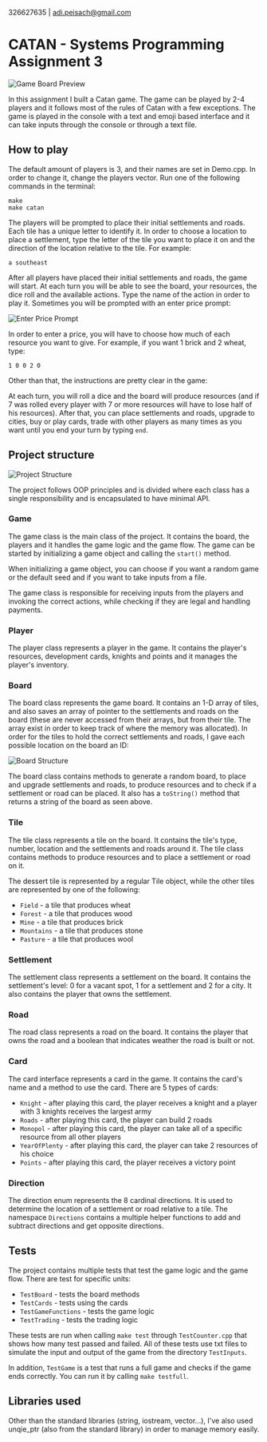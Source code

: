 326627635 | adi.peisach@gmail.com
# CATAN - Systems Programming Assignment 3

![Game Board Preview](Images/GameBoardPreview.jpg)

In this assignment I built a Catan game.
The game can be played by 2-4 players and it follows most of the rules of Catan with a few exceptions.
The game is played in the console with a text and emoji based interface and it can take inputs through the console or through a text file.

## How to play
The default amount of players is 3, and their names are set in Demo.cpp.
In order to change it, change the players vector.
Run one of the following commands in the terminal:

    make
    make catan
The players will be prompted to place their initial settlements and roads.
Each tile has a unique letter to identify it. In order to choose a location to place a settlement, type the letter of
the tile you want to place it on and the direction of the location relative to the tile. For example:

    a southeast
After all players have placed their initial settlements and roads, the game will start.
At each turn you will be able to see the board, your resources, the dice roll and the available actions.
Type the name of the action in order to play it.
Sometimes you will be prompted with an enter price prompt:

![Enter Price Prompt](Images/EnterPrice.png)

In order to enter a price, you will have to choose how much of each resource you want to give. For example, if you want
1 brick and 2 wheat, type:

    1 0 0 2 0

Other than that, the instructions are pretty clear in the game:

At each turn, you will roll a dice and the board will produce resources (and if 7 was rolled every player with 7 or more resources will have to
lose half of his resources). After that, you can place settlements and roads, upgrade to cities, buy or play cards, trade with other players
as many times as you want until you end your turn by typing `end`.


## Project structure

![Project Structure](Images/ProjectStructure.jpg)

The project follows OOP principles and is divided where each class has a single responsibility and is encapsulated to
have minimal API.

### Game

The game class is the main class of the project. It contains the board, the players and it handles the game logic and 
the game flow. The game can be started by initializing a game object and calling the `start()` method.

When initializing a game object, you can choose if you want a random game or the default seed and if you want to take
inputs from a file.

The game class is responsible for receiving inputs from the players and invoking the correct actions, while checking if
they are legal and handling payments.

### Player

The player class represents a player in the game. It contains the player's resources, development cards, knights and
points and it manages the player's inventory.

### Board

The board class represents the game board. It contains an 1-D array of tiles, and also saves an array of pointer to the
settlements and roads on the board (these are never accessed from their arrays, but from their tile. The array exist
in order to keep track of where the memory was allocated). In order for the tiles to hold the correct settlements and
roads, I gave each possible location on the board an ID:

![Board Structure](Images/BoardIDs.jpg)

The board class contains methods to generate a random board, to place and upgrade settlements and roads, to produce
resources and to check if a settlement or road can be placed. It also has a `toString()` method that returns a string
of the board as seen above.

### Tile

The tile class represents a tile on the board. It contains the tile's type, number, location and the settlements and
roads around it. The tile class contains methods to produce resources and to place a settlement or road on it.

The dessert tile is represented by a regular Tile object, while the other tiles are represented by one of the following:

- `Field` - a tile that produces wheat
- `Forest` - a tile that produces wood
- `Mine` - a tile that produces brick
- `Mountains` - a tile that produces stone
- `Pasture` - a tile that produces wool

### Settlement

The settlement class represents a settlement on the board. It contains the settlement's level: 0 for a vacant spot, 
1 for a settlement and 2 for a city. It also contains the player that owns the settlement.

### Road

The road class represents a road on the board. It contains the player that owns the road and a boolean that indicates
weather the road is built or not.

### Card

The card interface represents a card in the game. It contains the card's name and a method to use the card. There are
5 types of cards:

- `Knight` - after playing this card, the player receives a knight and a player with 3 knights receives the largest army
- `Roads` - after playing this card, the player can build 2 roads
- `Monopol` - after playing this card, the player can take all of a specific resource from all other players
- `YearOfPlenty` - after playing this card, the player can take 2 resources of his choice
- `Points` - after playing this card, the player receives a victory point

### Direction

The direction enum represents the 8 cardinal directions. It is used to determine the location of a settlement or road
relative to a tile. The namespace `Directions` contains a multiple helper functions to add and subtract directions and
get opposite directions.


## Tests

The project contains multiple tests that test the game logic and the game flow. There are test for specific units:
- `TestBoard` - tests the board methods
- `TestCards` - tests using the cards
- `TestGameFunctions` - tests the game logic
- `TestTrading` - tests the trading logic

These tests are run when calling `make test` through `TestCounter.cpp` that shows how many test passed and failed.
All of these tests use txt files to simulate the input and output of the game from the directory `TestInputs`.

In addition, `TestGame` is a test that runs a full game and checks if the game ends correctly. You can run it by calling
`make testfull`.

## Libraries used

Other than the standard libraries (string, iostream, vector...), I've also used unqie_ptr (also from the standard library)
in order to manage memory easily.
